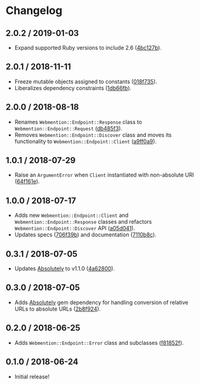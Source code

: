 # Changelog

## 2.0.2 / 2019-01-03

- Expand supported Ruby versions to include 2.6 ([4bc127b](https://github.com/jgarber623/webmention-endpoint-ruby/commit/4bc127b)).

## 2.0.1 / 2018-11-11

- Freeze mutable objects assigned to constants ([018f735](https://github.com/jgarber623/webmention-endpoint-ruby/commit/018f735)).
- Liberalizes dependency constraints ([1db66fb](https://github.com/jgarber623/webmention-endpoint-ruby/commit/1db66fb)).

## 2.0.0 / 2018-08-18

- Renames `Webmention::Endpoint::Response` class to `Webmention::Endpoint::Request` ([db485f3](https://github.com/jgarber623/webmention-endpoint-ruby/commit/db485f3)).
- Removes `Webmention::Endpoint::Discover` class and moves its functionality to `Webmention::Endpoint::Client` ([a9ff0a9](https://github.com/jgarber623/webmention-endpoint-ruby/commit/a9ff0a9)).

## 1.0.1 / 2018-07-29

- Raise an `ArgumentError` when `Client` instantiated with non-absolute URI ([64f161e](https://github.com/jgarber623/webmention-endpoint-ruby/commit/64f161e)).

## 1.0.0 / 2018-07-17

- Adds new `Webmention::Endpoint::Client` and `Webmention::Endpoint::Response` classes and refactors `Webmention::Endpoint::Discover` API ([a05d041](https://github.com/jgarber623/webmention-endpoint-ruby/commit/a05d041)).
- Updates specs ([706f39b](https://github.com/jgarber623/webmention-endpoint-ruby/commit/706f39b)) and documentation ([7110b8c](https://github.com/jgarber623/webmention-endpoint-ruby/commit/7110b8c)).

## 0.3.1 / 2018-07-05

- Updates [Absolutely](https://github.com/jgarber623/absolutely) to v1.1.0 ([4a62800](https://github.com/jgarber623/webmention-endpoint-ruby/commit/4a62800)).

## 0.3.0 / 2018-07-05

- Adds [Absolutely](https://github.com/jgarber623/absolutely) gem dependency for handling conversion of relative URLs to absolute URLs ([2b8f924](https://github.com/jgarber623/webmention-endpoint-ruby/commit/2b8f924)).

## 0.2.0 / 2018-06-25

- Adds `Webmention::Endpoint::Error` class and subclasses ([f81852f](https://github.com/jgarber623/webmention-endpoint-ruby/commit/f81852f)).

## 0.1.0 / 2018-06-24

- Initial release!

